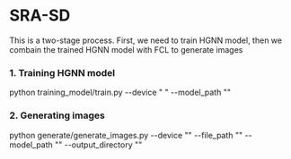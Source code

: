 SRA-SD
===
This is a two-stage process. First, we need to train HGNN model, then we combain the trained HGNN model with FCL to generate images
### 1. Training HGNN model
python training_model/train.py --device " " --model_path ""
### 2. Generating images
python generate/generate_images.py --device "" --file_path "" --model_path "" --output_directory ""
